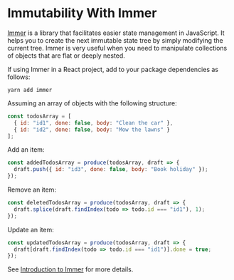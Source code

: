 # Immutability With Immer

[Immer](https://github.com/immerjs/immer) is a library that facilitates easier state management in JavaScript. It helps you to create the next immutable state tree by simply modifying the current tree. Immer is very useful when you need to manipulate collections of objects that are flat or deeply nested.

If using Immer in a React project, add to your package dependencies as follows:

```
yarn add immer
```

Assuming an array of objects with the following structure:

```javascript
const todosArray = [
  { id: "id1", done: false, body: "Clean the car" },
  { id: "id2", done: false, body: "Mow the lawns" }
];
```
  
Add an item:

```javascript
const addedTodosArray = produce(todosArray, draft => {
  draft.push({ id: "id3", done: false, body: "Book holiday" });
});
```

Remove an item:

```javascript
const deletedTodosArray = produce(todosArray, draft => {
  draft.splice(draft.findIndex(todo => todo.id === "id1"), 1);
});
```

Update an item:

```javascript
const updatedTodosArray = produce(todosArray, draft => {
  draft[draft.findIndex(todo => todo.id === "id1")].done = true;
});
```

See [Introduction to Immer](https://immerjs.github.io/immer/docs/introduction) for more details.
